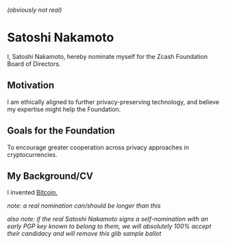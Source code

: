 *(obviously not real)*

# Satoshi Nakamoto

I, Satoshi Nakamoto, hereby nominate myself for the Zcash Foundation Board of Directors.

## Motivation

I am ethically aligned to further privacy-preserving technology, and believe my expertise might help the Foundation.

## Goals for the Foundation

To encourage greater cooperation across privacy approaches in cryptocurrencies.

## My Background/CV

I invented [Bitcoin.](https://bitcoin.org/bitcoin.pdf)

*note: a real nomination can/should be longer than this*

*also note: if the real Satoshi Nakamoto signs a self-nomination with an early PGP key known to belong to them, we will absolutely 100% accept their candidacy and will remove this glib sample ballot* 
